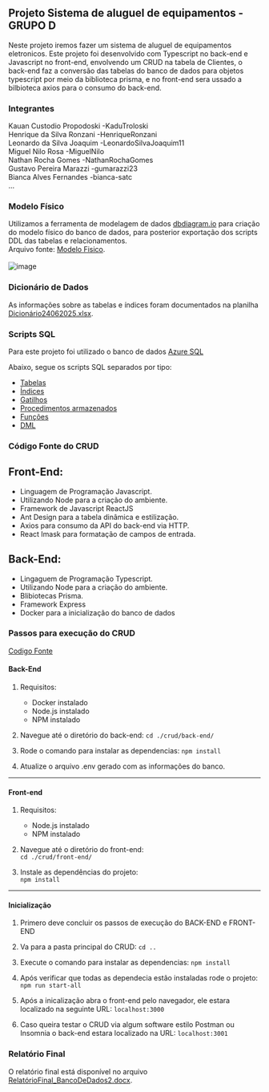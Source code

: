 
## Projeto Sistema de aluguel de equipamentos - GRUPO D

Neste projeto iremos fazer um sistema de aluguel de equipamentos eletronicos.
Este projeto foi desenvolvido com Typescript no back-end e Javascript no front-end, envolvendo um CRUD na tabela de Clientes, o back-end faz a conversão das tabelas do banco de dados para objetos typescript por meio da biblioteca prisma, e no front-end sera ussado a bilbioteca axios para o consumo do back-end.

### Integrantes
Kauan Custodio Propodoski -KaduTroloski<br>
Henrique da Silva Ronzani  -HenriqueRonzani<br>
Leonardo da Silva Joaquim -LeonardoSilvaJoaquim11<br>
Miguel Nilo Rosa -MiguelNilo<br>
Nathan Rocha Gomes  -NathanRochaGomes<br>
Gustavo Pereira Marazzi  -gumarazzi23<br>
Bianca Alves Fernandes -bianca-satc<br>
...

### Modelo Físico
Utilizamos a ferramenta de modelagem de dados [dbdiagram.io](https://dbdiagram.io/) para criação do modelo físico do banco de dados, para posterior exportação dos scripts DDL das tabelas e relacionamentos.<br>
Arquivo fonte: [Modelo Fisico](https://dbdiagram.io/d/Novo-Modelo_Fisico-684f03e43cc77757c8f46656).
<br>
<br>
![image](https://github.com/user-attachments/assets/cf4ba266-25fa-4fea-ba7e-c42e2da4ba90)

### Dicionário de Dados

As informações sobre as tabelas e índices foram documentados na planilha [Dicionário24062025.xlsx](dicionario_dados/Dicionário24062025.xlsx).

### Scripts SQL
Para este projeto foi utilizado o banco de dados [Azure SQL](https://azure.microsoft.com/pt-br/products/azure-sql/database) <br>

Abaixo, segue os scripts SQL separados por tipo:
+ [Tabelas](scripts/ddl/tabelas)
+ [Índices](scripts/ddl/indices)
+ [Gatilhos](scripts/ddl/gatilhos)
+ [Procedimentos armazenados](scripts/ddl/procedimentos-armazenados)
+ [Funções](scripts/ddl/funcoes)
+ [DML](scripts/dml)

### Código Fonte do CRUD
## Front-End:
- Linguagem de Programação Javascript.
- Utilizando Node para a criação do ambiente.
- Framework de Javascript ReactJS
- Ant Design para a tabela dinâmica e estilização.
- Axios para consumo da API do back-end via HTTP.
- React Imask para formatação de campos de entrada.

## Back-End:
- Lingaguem de Programação Typescript.
- Utilizando Node para a criação do ambiente.
- Blibiotecas Prisma.
- Framework Express
- Docker para a inicialização do banco de dados

### Passos para execução do CRUD

[Codigo Fonte](crud/)

#### Back-End
1. Requisitos:
   - Docker instalado
   - Node.js instalado
   - NPM instalado
    
3. Navegue até o diretório do back-end:
`cd ./crud/back-end/`

5. Rode o comando para instalar as dependencias:
`npm install`

6. Atualize o arquivo .env gerado com as informações do banco.

---

#### Front-end
1. Requisitos:
   - Node.js instalado
   - NPM instalado
     
2. Navegue até o diretório do front-end:  
`cd ./crud/front-end/`

4. Instale as dependências do projeto:  
`npm install`

---

#### Inicialização

1. Primero deve concluir os passos de execução do BACK-END e FRONT-END

2. Va para a pasta principal do CRUD:
`cd ..`

3. Execute o comando para instalar as dependencias:
`npm install`

4. Após verificar que todas as dependecia estão instaladas rode o projeto:
`npm run start-all`

5. Após a inicalização abra o front-end pelo navegador, ele estara localizado na seguinte URL:
`localhost:3000`

6. Caso queira testar o CRUD via algum software estilo Postman ou Insomnia o back-end estara localizado na URL:
`localhost:3001`

### Relatório Final
O relatório final está disponível no arquivo [RelatórioFinal_BancoDeDados2.docx](relatorio_final/RelatórioFinal_BancoDeDados2.docx).
